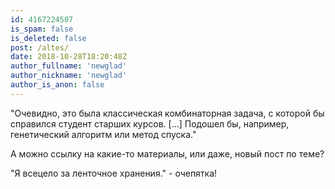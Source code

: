 ```yaml
---
id: 4167224507
is_spam: false
is_deleted: false
post: /altes/
date: 2018-10-28T18:20:48Z
author_fullname: 'newglad'
author_nickname: 'newglad'
author_is_anon: false
---
```


<p>"Очевидно, это была классическая комбинаторная задача, с которой бы справился студент старших курсов. [...] Подошел бы, например, генетический алгоритм или метод спуска."</p><p>А можно ссылку на какие-то материалы, или даже, новый пост по теме?</p><p>"Я всецело за ленточное хранения." - очепятка!</p>
